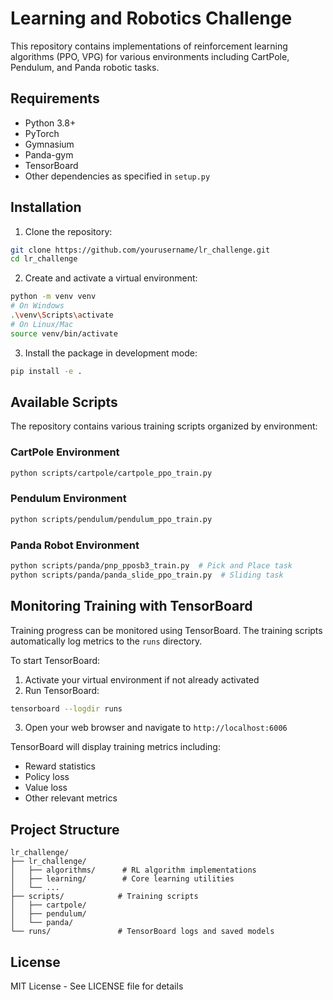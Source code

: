 # Learning and Robotics Challenge

This repository contains implementations of reinforcement learning algorithms (PPO, VPG) for various environments including CartPole, Pendulum, and Panda robotic tasks.

## Requirements

- Python 3.8+
- PyTorch
- Gymnasium
- Panda-gym
- TensorBoard
- Other dependencies as specified in `setup.py`

## Installation

1. Clone the repository:
```bash
git clone https://github.com/yourusername/lr_challenge.git
cd lr_challenge
```

2. Create and activate a virtual environment:
```bash
python -m venv venv
# On Windows
.\venv\Scripts\activate
# On Linux/Mac
source venv/bin/activate
```

3. Install the package in development mode:
```bash
pip install -e .
```

## Available Scripts

The repository contains various training scripts organized by environment:

### CartPole Environment
```bash
python scripts/cartpole/cartpole_ppo_train.py
```

### Pendulum Environment
```bash
python scripts/pendulum/pendulum_ppo_train.py
```

### Panda Robot Environment
```bash
python scripts/panda/pnp_pposb3_train.py  # Pick and Place task
python scripts/panda/panda_slide_ppo_train.py  # Sliding task
```

## Monitoring Training with TensorBoard

Training progress can be monitored using TensorBoard. The training scripts automatically log metrics to the `runs` directory.

To start TensorBoard:

1. Activate your virtual environment if not already activated
2. Run TensorBoard:
```bash
tensorboard --logdir runs
```
3. Open your web browser and navigate to `http://localhost:6006`

TensorBoard will display training metrics including:
- Reward statistics
- Policy loss
- Value loss
- Other relevant metrics

## Project Structure

```
lr_challenge/
├── lr_challenge/
│   ├── algorithms/      # RL algorithm implementations
│   ├── learning/        # Core learning utilities
│   └── ...
├── scripts/            # Training scripts
│   ├── cartpole/
│   ├── pendulum/
│   └── panda/
└── runs/               # TensorBoard logs and saved models
```

## License

MIT License - See LICENSE file for details

